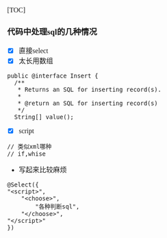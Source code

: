 <font face="Simsun" size=3>

[TOC]

### 代码中处理sql的几种情况

- [x] 直接select
- [x] 太长用数组
~~~
public @interface Insert {
  /**
   * Returns an SQL for inserting record(s).
   *
   * @return an SQL for inserting record(s)
   */
  String[] value();
~~~
- [x] script
~~~
// 类似xml哪种
// if,whise
~~~
- 写起来比较麻烦
~~~
@Select({
"<script>",
    "<choose>",
        "各种判断sql",
    "</choose>",
"</script>"
})
~~~

</font>